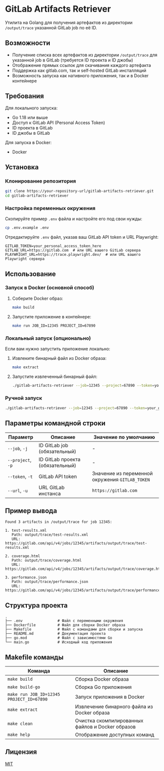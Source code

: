 # GitLab Artifacts Retriever

Утилита на Golang для получения артефактов из директории `/output/trace` указанной GitLab job по её ID.

## Возможности

- Получение списка всех артефактов из директории `/output/trace` для указанной job в GitLab (требуется ID проекта и ID джобы)
- Отображение прямых ссылок для скачивания каждого артефакта
- Поддержка как gitlab.com, так и self-hosted GitLab инсталляций
- Возможность запуска как нативного приложения, так и в Docker контейнере

## Требования

Для локального запуска:
- Go 1.18 или выше
- Доступ к GitLab API (Personal Access Token)
- ID проекта в GitLab
- ID джобы в GitLab

Для запуска в Docker:
- Docker

## Установка

### Клонирование репозитория

```bash
git clone https://your-repository-url/gitlab-artifacts-retriever.git
cd gitlab-artifacts-retriever
```

### Настройка переменных окружения

Скопируйте пример `.env` файла и настройте его под свои нужды:

```bash
cp .env.example .env
```

Отредактируйте `.env` файл, указав ваш GitLab API token и URL Playwright:

```
GITLAB_TOKEN=your_personal_access_token_here
GITLAB_URL=https://gitlab.com  # или URL вашего GitLab сервера
PLAYWRIGHT_URL=https://trace.playwright.dev/  # или URL вашего Playwright сервера
```

## Использование

### Запуск в Docker (основной способ)

1. Соберите Docker образ:
   ```bash
   make build
   ```

2. Запустите приложение в контейнере:
   ```bash
   make run JOB_ID=12345 PROJECT_ID=67890
   ```

### Локальный запуск (опционально)

Если вам нужно запустить приложение локально:

1. Извлеките бинарный файл из Docker образа:
   ```bash
   make extract
   ```

2. Запустите извлеченный бинарный файл:
   ```bash
   ./gitlab-artifacts-retriever --job=12345 --project=67890 --token=your_gitlab_token
   ```

### Ручной запуск

```bash
./gitlab-artifacts-retriever --job=12345 --project=67890 --token=your_gitlab_token --url=https://gitlab.com
```

## Параметры командной строки

| Параметр | Описание | Значение по умолчанию |
|----------|----------|-----------------------|
| `--job`, `-j` | ID GitLab job (обязательный) | - |
| `--project`, `-p` | ID GitLab проекта (обязательный) | - |
| `--token`, `-t` | GitLab API token | Значение из переменной окружения `GITLAB_TOKEN` |
| `--url`, `-u` | URL GitLab инстанса | `https://gitlab.com` |

## Пример вывода

```
Found 3 artifacts in /output/trace for job 12345:

1. test-results.xml
   Path: output/trace/test-results.xml
   URL: https://gitlab.com/api/v4/jobs/12345/artifacts/output/trace/test-results.xml

2. coverage.html
   Path: output/trace/coverage.html
   URL: https://gitlab.com/api/v4/jobs/12345/artifacts/output/trace/coverage.html

3. performance.json
   Path: output/trace/performance.json
   URL: https://gitlab.com/api/v4/jobs/12345/artifacts/output/trace/performance.json
```

## Структура проекта

```
.
├── .env                # Файл с переменными окружения
├── Dockerfile          # Файл для сборки Docker образа
├── Makefile            # Файл с командами для сборки и запуска
├── README.md           # Документация проекта
├── go.mod              # Файл с зависимостями Go
└── main.go             # Исходный код приложения
```

## Makefile команды

| Команда | Описание |
|---------|----------|
| `make build` | Сборка Docker образа |
| `make build-go` | Сборка Go приложения |
| `make run JOB_ID=12345 PROJECT_ID=67890` | Запуск приложения в Docker |
| `make extract` | Извлечение бинарного файла из Docker образа |
| `make clean` | Очистка скомпилированных файлов и Docker образов |
| `make help` | Отображение доступных команд |

## Лицензия

[MIT](LICENSE)